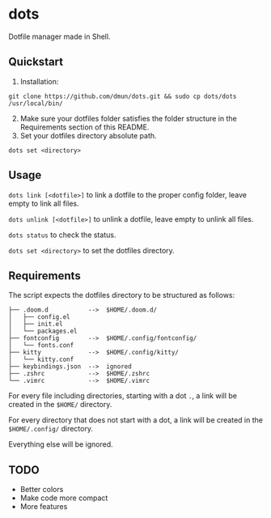 # dots
Dotfile manager made in Shell.

## Quickstart
1. Installation:
```
git clone https://github.com/dmun/dots.git && sudo cp dots/dots /usr/local/bin/
```
2. Make sure your dotfiles folder satisfies the folder structure in the Requirements section of this README.
3. Set your dotfiles directory absolute path.
```
dots set <directory>
```

## Usage
`dots link [<dotfile>]` to link a dotfile to the proper config folder, leave empty to link all files.
 
`dots unlink [<dotfile>]` to unlink a dotfile, leave empty to unlink all files.

`dots status` to check the status.

`dots set <directory>` to set the dotfiles directory.

## Requirements
The script expects the dotfiles directory to be structured as follows:
```
├── .doom.d           -->  $HOME/.doom.d/
│   ├── config.el
│   ├── init.el
│   └── packages.el
├── fontconfig        -->  $HOME/.config/fontconfig/
│   └── fonts.conf
├── kitty             -->  $HOME/.config/kitty/
│   └── kitty.conf
├── keybindings.json  -->  ignored
├── .zshrc            -->  $HOME/.zshrc
└── .vimrc            -->  $HOME/.vimrc
```
For every file including directories, starting with a dot `.`, a link will be created in the `$HOME/` directory.

For every directory that does not start with a dot, a link will be created in the `$HOME/.config/` directory.

Everything else will be ignored.

## TODO
* Better colors
* Make code more compact
* More features
